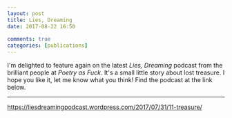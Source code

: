 ```yaml
---  
layout: post  
title: Lies, Dreaming  
date: 2017-08-22 16:50  
  
comments: true  
categories: [publications]  
---  
```

I'm delighted to feature again on the latest *Lies, Dreaming* podcast from the brilliant people at *Poetry as Fuck*. It's a small little story about lost treasure. I hope you like it, let me know what you think! Find the podcast at the link below.  

<hr />  

https://liesdreamingpodcast.wordpress.com/2017/07/31/11-treasure/  

